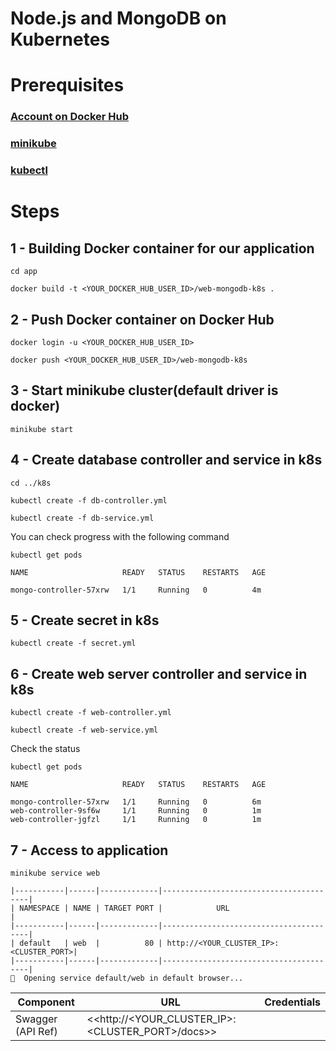 # Node.js and MongoDB on Kubernetes

# Prerequisites

### [Account on Docker Hub](https://hub.docker.com/)

### [minikube](https://minikube.sigs.k8s.io/docs/start/)

### [kubectl](https://kubernetes.io/docs/tasks/tools/install-kubectl-linux/)

# Steps

## 1 - Building Docker container for our application

```
cd app

docker build -t <YOUR_DOCKER_HUB_USER_ID>/web-mongodb-k8s .
```

## 2 - Push Docker container on Docker Hub

```
docker login -u <YOUR_DOCKER_HUB_USER_ID>

docker push <YOUR_DOCKER_HUB_USER_ID>/web-mongodb-k8s
```

## 3 - Start minikube cluster(default driver is docker)

```
minikube start
```

## 4 - Create database controller and service in k8s

```
cd ../k8s

kubectl create -f db-controller.yml

kubectl create -f db-service.yml
```

You can check progress with the following command

```
kubectl get pods
```

```
NAME                     READY   STATUS    RESTARTS   AGE

mongo-controller-57xrw   1/1     Running   0          4m
```

## 5 - Create secret in k8s

```
kubectl create -f secret.yml
```

## 6 - Create web server controller and service in k8s

```
kubectl create -f web-controller.yml

kubectl create -f web-service.yml
```

Check the status

```
kubectl get pods
```

```
NAME                     READY   STATUS    RESTARTS   AGE

mongo-controller-57xrw   1/1     Running   0          6m
web-controller-9sf6w     1/1     Running   0          1m
web-controller-jgfzl     1/1     Running   0          1m
```

## 7 - Access to application

```
minikube service web

|-----------|------|-------------|----------------------------------------|
| NAMESPACE | NAME | TARGET PORT |            URL                         |
|-----------|------|-------------|----------------------------------------|
| default   | web  |          80 | http://<YOUR_CLUSTER_IP>:<CLUSTER_PORT>|
|-----------|------|-------------|----------------------------------------|
🎉  Opening service default/web in default browser...
```

Component         | URL                                      | Credentials
---               | ---                                      | ---
Swagger (API Ref) |  <<http://<YOUR_CLUSTER_IP>:<CLUSTER_PORT>/docs>>   |

